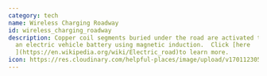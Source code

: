 ```yaml
---
category: tech
name: Wireless Charging Roadway
id: wireless_charging_roadway
description: Copper coil segments buried under the road are activated to charge
  an electric vehicle battery using magnetic induction.  Click [here
  ](https://en.wikipedia.org/wiki/Electric_road)to learn more.
icon: https://res.cloudinary.com/helpful-places/image/upload/v1701123052/Screen_Shot_2023-11-23_at_7.32.11_PM_zbym0j.png
---
```

